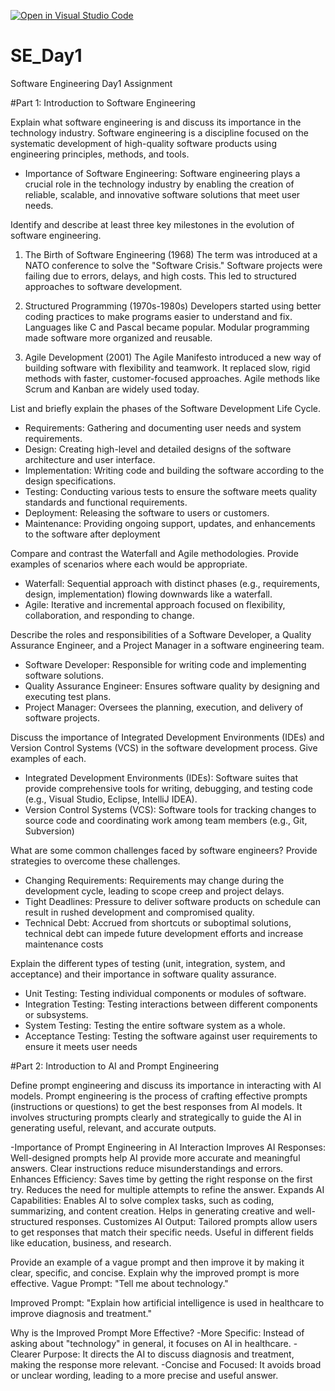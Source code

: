 [![Open in Visual Studio Code](https://classroom.github.com/assets/open-in-vscode-2e0aaae1b6195c2367325f4f02e2d04e9abb55f0b24a779b69b11b9e10269abc.svg)](https://classroom.github.com/online_ide?assignment_repo_id=18371655&assignment_repo_type=AssignmentRepo)
# SE_Day1
Software Engineering Day1 Assignment

#Part 1: Introduction to Software Engineering

Explain what software engineering is and discuss its importance in the technology industry.
Software engineering is a discipline focused on the systematic development of high-quality software products using engineering principles, methods, and tools.
- Importance of Software Engineering: Software engineering plays a crucial role in the technology industry by enabling the creation of reliable, scalable, and innovative software solutions that meet user needs.


Identify and describe at least three key milestones in the evolution of software engineering.
1. The Birth of Software Engineering (1968)
The term was introduced at a NATO conference to solve the "Software Crisis." Software projects were failing due to errors, delays, and high costs. This led to structured approaches to software development.

2. Structured Programming (1970s-1980s)
Developers started using better coding practices to make programs easier to understand and fix. Languages like C and Pascal became popular. Modular programming made software more organized and reusable.

3. Agile Development (2001)
The Agile Manifesto introduced a new way of building software with flexibility and teamwork. It replaced slow, rigid methods with faster, customer-focused approaches. Agile methods like Scrum and Kanban are widely used today.

List and briefly explain the phases of the Software Development Life Cycle.
 - Requirements: Gathering and documenting user needs and system requirements.
  - Design: Creating high-level and detailed designs of the software architecture and user 
interface.
  - Implementation: Writing code and building the software according to the design 
specifications.
  - Testing: Conducting various tests to ensure the software meets quality standards and 
functional requirements.
  - Deployment: Releasing the software to users or customers.
  - Maintenance: Providing ongoing support, updates, and enhancements to the software after 
deployment

Compare and contrast the Waterfall and Agile methodologies. Provide examples of scenarios where each would be appropriate.
- Waterfall: Sequential approach with distinct phases (e.g., requirements, design, implementation) flowing downwards like a waterfall.
- Agile: Iterative and incremental approach focused on flexibility, collaboration, and responding to change.

Describe the roles and responsibilities of a Software Developer, a Quality Assurance Engineer, and a Project Manager in a software engineering team.
- Software Developer: Responsible for writing code and implementing software solutions.
- Quality Assurance Engineer: Ensures software quality by designing and executing test plans.
- Project Manager: Oversees the planning, execution, and delivery of software projects.

Discuss the importance of Integrated Development Environments (IDEs) and Version Control Systems (VCS) in the software development process. Give examples of each.
- Integrated Development Environments (IDEs): Software suites that provide comprehensive tools for writing, debugging, and testing code (e.g., Visual Studio, Eclipse, IntelliJ IDEA).
- Version Control Systems (VCS): Software tools for tracking changes to source code and coordinating work among team members (e.g., Git, Subversion)

What are some common challenges faced by software engineers? Provide strategies to overcome these challenges.
- Changing Requirements: Requirements may change during the development cycle, leading to scope creep and project delays.
- Tight Deadlines: Pressure to deliver software products on schedule can result in rushed development and compromised quality.
- Technical Debt: Accrued from shortcuts or suboptimal solutions, technical debt can impede future development efforts and increase maintenance costs

Explain the different types of testing (unit, integration, system, and acceptance) and their importance in software quality assurance.
- Unit Testing: Testing individual components or modules of software.
- Integration Testing: Testing interactions between different components or subsystems.
- System Testing: Testing the entire software system as a whole.
- Acceptance Testing: Testing the software against user requirements to ensure it meets user needs

#Part 2: Introduction to AI and Prompt Engineering

Define prompt engineering and discuss its importance in interacting with AI models.
Prompt engineering is the process of crafting effective prompts (instructions or questions) to get the best responses from AI models. It involves structuring prompts clearly and strategically to guide the AI in generating useful, relevant, and accurate outputs.

-Importance of Prompt Engineering in AI Interaction
Improves AI Responses: Well-designed prompts help AI provide more accurate and meaningful answers. Clear instructions reduce misunderstandings and errors.
Enhances Efficiency: Saves time by getting the right response on the first try. Reduces the need for multiple attempts to refine the answer.
Expands AI Capabilities: Enables AI to solve complex tasks, such as coding, summarizing, and content creation. Helps in generating creative and well-structured responses.
Customizes AI Output: Tailored prompts allow users to get responses that match their specific needs. Useful in different fields like education, business, and research.

Provide an example of a vague prompt and then improve it by making it clear, specific, and concise. Explain why the improved prompt is more effective.
Vague Prompt:
"Tell me about technology."

Improved Prompt:
"Explain how artificial intelligence is used in healthcare to improve diagnosis and treatment."

Why is the Improved Prompt More Effective?
 -More Specific: Instead of asking about "technology" in general, it focuses on AI in healthcare.
 -Clearer Purpose: It directs the AI to discuss diagnosis and treatment, making the response more relevant.
 -Concise and Focused: It avoids broad or unclear wording, leading to a more precise and useful answer.
